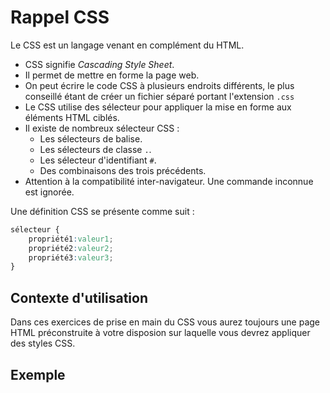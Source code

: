 # Rappel CSS
Le CSS est un langage venant en complément du HTML.
- CSS signifie *Cascading Style Sheet*.
- Il permet de mettre en forme la page web.
- On peut écrire le code CSS à plusieurs endroits différents, le plus conseillé étant de créer un fichier séparé portant l'extension `.css`
- Le CSS utilise des sélecteur pour appliquer la mise en forme aux éléments HTML ciblés.
- Il existe de nombreux sélecteur CSS : 
	- Les sélecteurs de balise.
	- Les sélecteurs de classe `.`.
	- Les sélecteur d'identifiant `#`.
	- Des combinaisons des trois précédents.
- Attention à la compatibilité inter-navigateur. Une commande inconnue est ignorée.

Une définition CSS se présente comme suit : 
```css
sélecteur {
	propriété1:valeur1;
	propriété2:valeur2;
	propriété3:valeur3;
}
```

## Contexte d'utilisation
Dans ces exercices de prise en main du CSS vous aurez toujours une page HTML préconstruite à votre disposion sur laquelle vous devrez appliquer des styles CSS.

## Exemple
